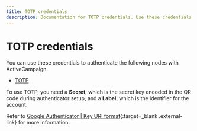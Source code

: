 ```yaml
---
title: TOTP credentials
description: Documentation for TOTP credentials. Use these credentials to authenticate TOTP in n8n, a workflow automation platform.
---
```


# TOTP credentials

You can use these credentials to authenticate the following nodes with ActiveCampaign.

- [TOTP](/integrations/builtin/app-nodes/n8n-nodes-base.totp/)

To use TOTP, you need a **Secret**, which is the secret key encoded in the QR code during authenticator setup, and a **Label**, which is the identifier for the account. 

Refer to [Google Authenticator | Key URI format](https://github.com/google/google-authenticator/wiki/Key-Uri-Format){:target=_blank .external-link} for more information.
